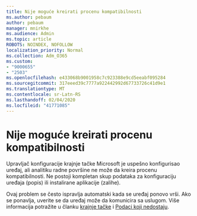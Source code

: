 ```yaml
---
title: Nije moguće kreirati procenu kompatibilnosti
ms.author: pebaum
author: pebaum
manager: mnirkhe
ms.audience: Admin
ms.topic: article
ROBOTS: NOINDEX, NOFOLLOW
localization_priority: Normal
ms.collection: Adm_O365
ms.custom:
- "9000655"
- "2503"
ms.openlocfilehash: e433068b9001958c7c923388e9cd5eeabf095284
ms.sourcegitcommit: 317eeed39c7777a922442992d67733726c41d9e1
ms.translationtype: MT
ms.contentlocale: sr-Latn-RS
ms.lasthandoff: 02/04/2020
ms.locfileid: "41771085"
---
```

# <a name="cant-create-a-compatibility-assessment"></a>Nije moguće kreirati procenu kompatibilnosti

Upravljač konfiguracije krajnje tačke Microsoft je uspešno konfigurisao uređaj, ali analitiku radne površine ne može da kreira procenu kompatibilnosti. Ne postoji kompletan skup podataka za konfiguraciju uređaja (popis) ili instalirane aplikacije (zalihe).

Ovaj problem se često ispravlja automatski kada se uređaj ponovo vrši. Ako se ponavlja, uverite se da uređaj može da komunicira sa uslugom. Više informacija potražite u članku [krajnje tačke](https://docs.microsoft.com/configmgr/desktop-analytics/enable-data-sharing#endpoints) i [Podaci koji nedostaju](https://docs.microsoft.com/configmgr/desktop-analytics/monitor-connection-health#missing-data).
